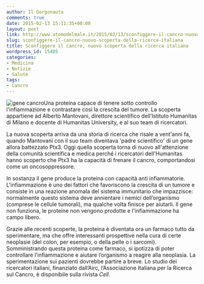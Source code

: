 ```yaml
---
author: Il Gorgonauta
comments: true
date: 2015-02-13 15:11:35+00:00
layout: post
link: http://www.atomodelmale.it/2015/02/13/sconfiggere-il-cancro-nuovo-scoperta-della-ricerca-italiana/
slug: sconfiggere-il-cancro-nuovo-scoperta-della-ricerca-italiana
title: Sconfiggere il cancro, nuovo scoperta della ricerca italiana
wordpress_id: 15405
categories:
- Medicina
- Notizie
- Salute
tags:
- Cancro
---
```


![gene cancro](http://www.atomodelmale.it/wp-content/uploads/2015/02/gene-cancro-300x182.jpg)Una proteina capace di tenere sotto controllo l'infiammazione e contrastare così la crescita del tumore. La scoperta appartiene ad Alberto Mantovani, direttore scientifico dell’Istituto Humanitas di Milano e docente di Humanitas University, e al suo team di ricercatori.

La nuova scoperta arriva da una storia di ricerca che risale a vent'anni fa, quando Mantovani con il suo team diventava 'padre scientifico' di un gene allora battezzato Ptx3. Oggi quella scoperta torna di nuovo all'attenzione della comunità scientifica e medica perché i ricercatori dell'Humanitas hanno scoperto che Ptx3 ha la capacità di frenare il cancro, comportandosi come un oncosoppressore.


In sostanza il gene produce la proteina con capacità anti infiammatorie. L'infiammazione è uno dei fattori che favoriscono la crescita di un tumore e consiste in una reazione anomala del sistema immunitario che impazzisce: normalmente questo sistema deve annientare i nemici dell’organismo (comprese le cellule tumorali), ma qualche volta finisce per aiutarli. Il gene non funziona, le proteine non vengono prodotte e l'infiammazione ha campo libero.

Grazie alle recenti scoperte, la proteina è diventata ora un farmaco tutto da sperimentare, ma che offre interessanti prospettive nella cura di certe neoplasie (del colon, per esempio, o della pelle o i sarcomi). Somministrando questa proteina come farmaco, si ipotizza di poter controllare l’infiammazione e aiutare l’organismo a reagire alla neoplasia. La sperimentazione sui pazienti dovrebbe
partire a breve. Lo studio dei ricercatori italiani, finanziato dall’Airc, l’Associazione Italiana per la Ricerca sul Cancro, è disponibile sulla rivista _Cell_.
